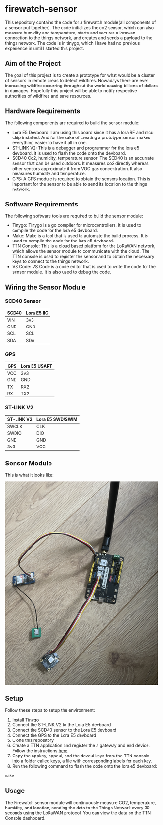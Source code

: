 # firewatch-sensor
This repository contains the code for a firewatch module(all components of a sensor put together). The code initializes the co2 sensor, which can also measure humidity and temperature, starts and secures a lorawan connection to the things network, and creates and sends a payload to the things network. The code is in tinygo, which I have had no previous experience in until I started this project.

## Aim of the Project
The goal of this project is to create a prototype for what would be a cluster of sensors in remote areas to detect wildfires. Nowadays there are ever increasing wildfire occurring throughout the world causing billions of dollars in damages. Hopefully this project will be able to notify respective authorities of wildfires and save resources. 

## Hardware Requirements
The following components are required to build the sensor module:

- Lora E5 Devboard: I am using this board since it has a lora RF and mcu chip installed. And for the sake of creating a prototype sensor makes everything easier to have it all in one.
- ST-LINK V2: This is a debugger and programmer for the lora e5 devboard. It is used to flash the code onto the devboard.
- SCD40 Co2, humidity, temperature sensor: The SCD40 is an accurrate sensor that can be used outdoors. It measures co2 directly whereas other sensors approximate it from VOC gas concentration. It also measures humidity and temperature.
- GPS: A GPS module is required to obtain the sensors location. This is important for the sensor to be able to send its location to the things network.

## Software Requirements

The following software tools are required to build the sensor module:

- Tinygo: Tinygo is a go compiler for microcontrollers. It is used to compile the code for the lora e5 devboard.
- Make: Make is a tool that is used to automate the build process. It is used to compile the code for the lora e5 devboard.
- TTN Console: This is a cloud based platform for the LoRaWAN network, which allows the sensor module to communicate with the cloud. The TTN console is used to register the sensor and to obtain the necessary keys to connect to the things network.
- VS Code: VS Code is a code editor that is used to write the code for the sensor module. It is also used to debug the code.


## Wiring the Sensor Module
### SCD40 Sensor
| SCD40 | Lora E5 IIC  |
| --- | -------------- |
| VIN | 3v3            |
| GND | GND            |
| SCL | SCL            |
| SDA | SDA            |

### GPS
| GPS | Lora E5 USART |
| --- | ------------- |
| VCC | 3v3           |
| GND | GND           |
| TX  | RX2           |
| RX  | TX2           |

### ST-LINK V2
| ST-LINK V2 | Lora E5 SWD/SWIM |
| ---------- | ---------------- |
| SWCLK      | CLK              |
| SWDIO      | DIO              |
| GND        | GND              |
| 3v3        | VCC              |

## Sensor Module

This is what it looks like:

![Sensor](images/sensor.png)

## Setup

Follow these steps to setup the environment:
1. Install Tinygo
2. Connect the ST-LINK V2 to the Lora E5 devboard
3. Connect the SCD40 sensor to the Lora E5 devboard
4. Connect the GPS to the Lora E5 devboard
5. Clone this repository
6. Create a TTN application and register the a gateway and end device. Follow the instructions [here](https://www.thethingsnetwork.org/docs/gateways/registration.html)
7. Copy the appkey, appeui, and the deveui keys from the TTN console into a folder called keys, a file with corresponding labels for each key.
8. Run the following command to flash the code onto the lora e5 devboard:

```make``` 

## Usage

The Firewatch sensor module  will continuously measure CO2, temperature, humidity, and location, sending the data to the Things Network every 30 seconds using the LoRaWAN protocol. You can view the data on the TTN Console dashboard.

